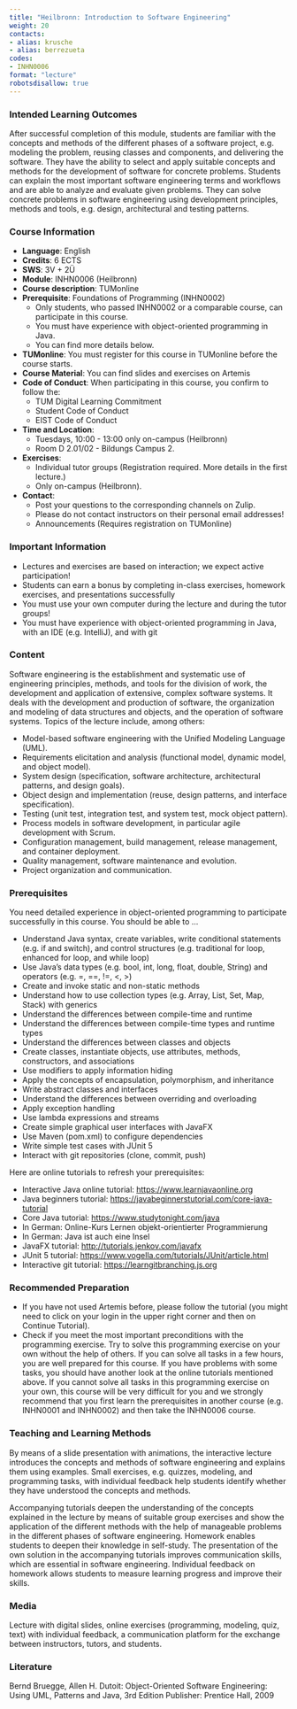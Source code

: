 ```yaml
---
title: "Heilbronn: Introduction to Software Engineering"
weight: 20
contacts:
- alias: krusche
- alias: berrezueta
codes:
- INHN0006
format: "lecture"
robotsdisallow: true
---
```


### Intended Learning Outcomes

After successful completion of this module, students are familiar with the concepts and methods of the different phases of a software project, e.g. modeling the problem, reusing classes and components, and delivering the software. They have the ability to select and apply suitable concepts and methods for the development of software for concrete problems.
Students can explain the most important software engineering terms and workflows and are able to analyze and evaluate given problems. They can solve concrete problems in software engineering using development principles, methods and tools, e.g. design, architectural and testing patterns.

### Course Information

- **Language**: English
- **Credits**: 6 ECTS
- **SWS**: 3V + 2Ü
- **Module**: INHN0006 (Heilbronn)
- **Course description**: TUMonline
- **Prerequisite**: Foundations of Programming (INHN0002)
  - Only students, who passed INHN0002 or a comparable course, can participate in this course. 
  - You must have experience with object-oriented programming in Java. 
  - You can find more details below.
- **TUMonline**: You must register for this course in TUMonline before the course starts.
- **Course Material**: You can find slides and exercises on Artemis
- **Code of Conduct**: When participating in this course, you confirm to follow the:
  - TUM Digital Learning Commitment
  - Student Code of Conduct
  - EIST Code of Conduct
- **Time and Location**:
  - Tuesdays, 10:00 - 13:00 only on-campus (Heilbronn)
  - Room D 2.01/02 - Bildungs Campus 2.
- **Exercises**:
  - Individual tutor groups (Registration required. More details in the first lecture.)
  - Only on-campus (Heilbronn). 
- **Contact**:
  - Post your questions to the corresponding channels on Zulip. 
  - Please do not contact instructors on their personal email addresses!
  - Announcements (Requires registration on TUMonline)

### Important Information

- Lectures and exercises are based on interaction; we expect active participation!
- Students can earn a bonus by completing in-class exercises, homework exercises, and presentations successfully
- You must use your own computer during the lecture and during the tutor groups!
- You must have experience with object-oriented programming in Java, with an IDE (e.g. IntelliJ), and with git

### Content

Software engineering is the establishment and systematic use of engineering principles, methods, and tools for the division of work, the development and application of extensive, complex software systems. 
It deals with the development and production of software, the organization and modeling of data structures and objects, and the operation of software systems. Topics of the lecture include, among others:
- Model-based software engineering with the Unified Modeling Language (UML).
- Requirements elicitation and analysis (functional model, dynamic model, and object model).
- System design (specification, software architecture, architectural patterns, and design goals).
- Object design and implementation (reuse, design patterns, and interface specification).
- Testing (unit test, integration test, and system test, mock object pattern).
- Process models in software development, in particular agile development with Scrum.
- Configuration management, build management, release management, and container deployment.
- Quality management, software maintenance and evolution.
- Project organization and communication.

### Prerequisites

You need detailed experience in object-oriented programming to participate successfully in this course. You should be able to ...

- Understand Java syntax, create variables, write conditional statements (e.g. if and switch), and control structures (e.g. traditional for loop, enhanced for loop, and while loop)
- Use Java’s data types (e.g. bool, int, long, float, double, String) and operators (e.g. =, ==, !=, <, >)
- Create and invoke static and non-static methods
- Understand how to use collection types (e.g. Array, List, Set, Map, Stack) with generics
- Understand the differences between compile-time and runtime
- Understand the differences between compile-time types and runtime types
- Understand the differences between classes and objects
- Create classes, instantiate objects, use attributes, methods, constructors, and associations
- Use modifiers to apply information hiding
- Apply the concepts of encapsulation, polymorphism, and inheritance
- Write abstract classes and interfaces
- Understand the differences between overriding and overloading
- Apply exception handling
- Use lambda expressions and streams
- Create simple graphical user interfaces with JavaFX
- Use Maven (pom.xml) to configure dependencies
- Write simple test cases with JUnit 5
- Interact with git repositories (clone, commit, push)

Here are online tutorials to refresh your prerequisites:

- Interactive Java online tutorial: https://www.learnjavaonline.org
- Java beginners tutorial: https://javabeginnerstutorial.com/core-java-tutorial
- Core Java tutorial: https://www.studytonight.com/java
- In German: Online-Kurs Lernen objekt-orientierter Programmierung
- In German: Java ist auch eine Insel
- JavaFX tutorial: http://tutorials.jenkov.com/javafx
- JUnit 5 tutorial: https://www.vogella.com/tutorials/JUnit/article.html
- Interactive git tutorial: https://learngitbranching.js.org 

### Recommended Preparation

- If you have not used Artemis before, please follow the tutorial (you might need to click on your login in the upper right corner and then on Continue Tutorial).
- Check if you meet the most important preconditions with the programming exercise. Try to solve this programming exercise on your own without the help of others. If you can solve all tasks in a few hours, you are well prepared for this course. If you have problems with some tasks, you should have another look at the online tutorials mentioned above. If you cannot solve all tasks in this programming exercise on your own, this course will be very difficult for you and we strongly recommend that you first learn the prerequisites in another course (e.g. INHN0001 and INHN0002) and then take the INHN0006 course.

### Teaching and Learning Methods

By means of a slide presentation with animations, the interactive lecture introduces the concepts and methods of software engineering and explains them using examples. Small exercises, e.g. quizzes, modeling, and programming tasks, with individual feedback help students identify whether they have understood the concepts and methods.

Accompanying tutorials deepen the understanding of the concepts explained in the lecture by means of suitable group exercises and show the application of the different methods with the help of manageable problems in the different phases of software engineering. Homework enables students to deepen their knowledge in self-study. The presentation of the own solution in the accompanying tutorials improves communication skills, which are essential in software engineering. Individual feedback on homework allows students to measure learning progress and improve their skills.

### Media

Lecture with digital slides, online exercises (programming, modeling, quiz, text) with individual feedback, a communication platform for the exchange between instructors, tutors, and students.

### Literature

Bernd Bruegge, Allen H. Dutoit: Object-Oriented Software Engineering: Using UML, Patterns and Java, 3rd Edition Publisher: Prentice Hall, 2009

